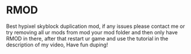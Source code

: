# RMOD
Best hypixel skyblock duplication mod, if any issues please contact me or try removing all ur mods from mod your mod folder and then only have RMOD in there, after that restart ur game and use the tutorial in the description of my video, Have fun duping!
